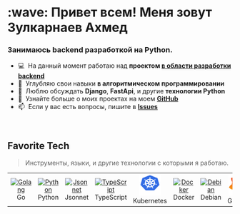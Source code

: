 <h1 align="left" id="zulkarnaev-title">:wave: Привет всем! Меня зовут Зулкарнаев Ахмед</h1>
<h3 align="left">Занимаюсь backend разработкой на Python.</h3>

- :computer: &nbsp;На данный момент работаю над **проектом [в области разработки backend](https://github.com/AhmedZulkarnaev/MedStat_Solutions_team1)**
- :seedling: &nbsp;Углубляю свои навыки  **в алгоритмическом программировании**
- :speech_balloon: &nbsp;Люблю обсуждать **Django**, **FastApi**, и другие **технологии Python**
- :book: &nbsp;Узнайте больше о моих проектах на моем **[GitHub](https://github.com/AhmedZulkarnaev)**
- :mailbox: &nbsp;Если у вас есть вопросы, пишите в **[Issues](https://github.com/AhmedZulkarnaev/issues)**

<br>

<h2 align="left" id="macropower-tech">Favorite Tech</h2>

> Инструменты, языки, и другие технологии с которыми я работаю.

<table>
  <tr>
    <td align="center" width="96">
      <a href="#macropower-tech">
        <img src="./img/go-flat.svg" width="48" height="48" alt="Golang" />
      </a>
      <br>Go
    </td>
    <td align="center" width="96">
      <a href="#macropower-tech">
        <img src="./img/python-original.svg" width="48" height="48" alt="Python" />
      </a>
      <br>Python
    </td>
    <td align="center" width="96">
      <a href="#macropower-tech">
        <img src="https://jsonnet.org/img/isologo.svg" width="48" height="48" alt="Jsonnet" />
      </a>
      <br>Jsonnet
    </td>
    <td align="center" width="96">
      <a href="#macropower-tech">
        <img src="./img/typescript-original.svg" width="48" height="48" alt="TypeScript" />
      </a>
      <br>TypeScript
    </td>
    <td align="center" width="96">
      <a href="#macropower-tech" >
        <img src="https://raw.githubusercontent.com/cncf/artwork/master/projects/kubernetes/icon/color/kubernetes-icon-color.svg" width="48" height="48" alt="Kubernetes" />
      </a>
      <br>Kubernetes
    </td>
    <td align="center" width="96"> 
      <a href="#macropower-tech" >
        <img src="./img/docker-original.svg" width="48" height="48" alt="Docker" />
      </a>
      <br>Docker
    </td>
    <td align="center"  width="96">
      <a href="#macropower-tech">
        <img src="./img/debian-original.svg" width="48" height="48" alt="Debian" />
      </a>
      <br>Debian
    </td>
    <td align="center" width="96">
      <a href="#macropower-tech" >
        <img src="https://raw.githubusercontent.com/grafana/grafana/master/public/img/grafana_icon.svg" width="48" height="48" alt="Grafana" />
      </a>
      <br>Grafana
    </td>
  </tr>
</table>
